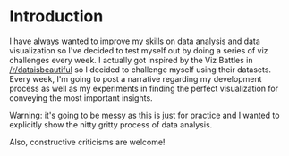 # Introduction

I have always wanted to improve my skills on data analysis and data visualization so I've decided to test myself out by doing a series of viz challenges every week. I actually got inspired by the Viz Battles in [/r/dataisbeautiful](https://www.reddit.com/r/dataisbeautiful/) so I decided to challenge myself using their datasets. Every week, I'm going to post a narrative regarding my development process as well as my experiments in finding the perfect visualization for conveying the most important insights. 

Warning: it's going to be messy as this is just for practice and I wanted to explicitly show the nitty gritty process of data analysis. 

Also, constructive criticisms are welcome!